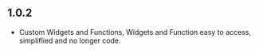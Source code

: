 ## 1.0.2

* Custom Widgets and Functions, Widgets and Function easy to access, simpliflied and no longer code.
